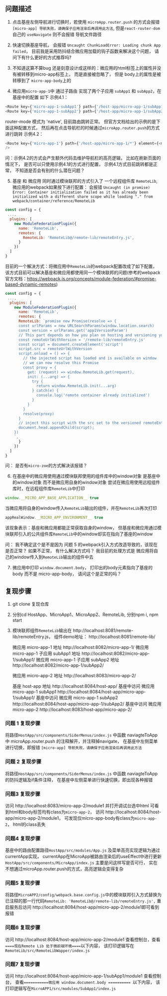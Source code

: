 ## 问题描述

1. 点击基座左侧导航进行切换时，若使用 `microApp.router.push` 的方式会报错`[micro-app] 导航失败，请确保子应用渲染后再调用此方法`, 但是`react-router-dom`自己的 `useNavigate` 则不会报错
导航文件路径 

2. 快速切换基座导航， 会报错 `Uncaught ChunkLoadError: Loading chunk App failed`， 目前我是采用防抖结合微应用加载的钩子函数来解决这个问题， 请问下有什么更好的方式推荐吗?

3. 不知道这算不算bug 还是刻意设计成这样的：微应用的html标签上的属性并没有被转移到micro-app标签上， 而是直接被忽略了， 但是 body上的属性是被转移到了 `micro-app-body`上的

4. 微应用`micro-app-1`中 通过子路由 实现了两个子应用 `subApp1` 和 `subApp2`，在基座中的配置 如下
示例4.1：
```javascript
<Route key={'micro-app-1-subApp1'} path={'/host-app/micro-app-1/subApp1/*'} element={<micro-app baseroute="/host-app/micro-app-1" url="/host-app/micro-app-1" name="micro-app-1-subApp1" />} />
<Route key={'micro-app-1-subApp2'} path={'/host-app/micro-app-1/subApp2/*'} element={<micro-app baseroute="/host-app/micro-app-1" url="/host-app/micro-app-1" name="micro-app-1-subApp2" />} />
```
router-mode 模式为 'native', 目前路由跳转正常。 但官方文档给出的示例的是下面这种配置方式， 然后再在点击导航栏的时候通过`microApp.router.push`的方式进行跳转
示例4.2：
```javascript
<Route key={'micro-app-1'} path={'/host-app/micro-app-1/*'} element={<micro-app baseroute="/host-app/micro-app-1" url="/host-app/micro-app-1" name="micro-app-1" />} />
/>
```

问：示例4.2的方式会产生额外代码去维护导航栏的高亮逻辑， 比如在刷新页面的情况下， 是否可以只使用示例4.1的方式进行配置， 示例4.1方式目前跳转都是正常， 不知道是否会有别的什么潜在问题？


5. 基座 和  微应用 同时通过模块联邦的方式引入了 一个远程组件库 `RemoteLib`, 微应用的webpack如果按下进行配置：
会报错 
`Uncaught (in promise) Error: Container initialization failed as it has already been initialized with a different share scope
while loading "." from webpack/container/reference/RemoteLib`

```javascript
const config = {
 ...,
  plugins: [
    new ModuleFederationPlugin({
      name: 'RemoteLib',
      remotes: {
        RemoteLib: 'RemoteLib@/remote-lib/remoteEntry.js',
      }
    })
  ]
}
```

目前的一个解决方式：将微应用中`RemoteLib`的webpack配置改成了如下配置，
该方式目前可以解决基座和微应用都使用同一个模块联邦的问题(参考的webpack官方文档：https://webpack.js.org/concepts/module-federation/#promise-based-dynamic-remotes)

```javascript
const config = {
 ...,
  plugins: [
    new ModuleFederationPlugin({
      name: 'RemoteLib',
      remotes: {
      RemoteLib: `promise new Promise(resolve => {
      const urlParams = new URLSearchParams(window.location.search)
      const version = urlParams.get('app1VersionParam')
      // This part depends on how you plan on hosting and versioning your federated modules
      const remoteUrlWithVersion = '/remote-lib/remoteEntry.js'
      const script = document.createElement('script')
      script.src = remoteUrlWithVersion
      script.onload = () => {
        // the injected script has loaded and is available on window
        // we can now resolve this Promise
        const proxy = {
          get: (request) => window.RemoteLib.get(request),
          init: (...arg) => {
            try {
              return window.RemoteLib.init(...arg)
            } catch(e) {
              console.log('remote container already initialized')
            }
          }
        }
        resolve(proxy)
      }
      // inject this script with the src set to the versioned remoteEntry.js
      document.head.appendChild(script);
    })
    `,
      }
    })
  ]
}
```

问： 是否有`micro-zoe`的方式解决该报错？

6. 在基座中的微应用使用通过模块联邦使用的组件库中的window对象 是基座中的window对象 而不是微应用自身的window对象
尝试在微应用使用远程组件库时，在远程组件库`RemoteLib`中打印
```javascript
window.__MICRO_APP_BASE_APPLICATION__ true
```
当微应用将自身的window传入`RemoteLib`输出的组件，并在`RemoteLib`再次打印
```javascript
appRealWindow.__MICRO_APP_ENVIRONMENT__ true
```
该现象表示：基座和微应用都能正常获取自身的window， 但基座和微应用通过模块联邦引入的公共组件库`RemoteLib`中的window却实在指向了基座的window

问： 我不确定这个是不是因为 问题 5 的webpack引入方式改造导致的，该现在是否正常？ 如果不正常， 有什么解决方式吗？ 我目前的处理方式是 微应用将自己的window传入到`RemoteLib`输出的组件中去

7. 微应用中打印 `window.document.body`， 打印出的body元素指向了基座的body 而不是 micro-app-body， 请问这个是正常的吗？

## 复现步骤

1. git clone 复现仓库

2. 分别cd HostApp、MicroApp1、MicroApp2、RemoteLib, 分别npm i, npm start

3. 模块联邦组件`RemoteLib`输出在 http://localhost:8081/remote-lib/remoteEntry.js， 组件demo地址： http://localhost:8081/remote-lib/

   微应用 micro-app-1 地址 http://localhost:8082/micro-app-1/
   微应用 micro-app-1 子应用 subApp1 地址 http://localhost:8082/micro-app-1/subApp1/
   微应用 micro-app-1 子应用 subApp2 地址 http://localhost:8082/micro-app-1/subApp2/

   微应用 micro-app-2 地址 http://localhost:8083/micro-app-2/
   
   基座 host-app 地址 http://localhost:8084/host-app/
   基座中访问 微应用 micro-app-1 subApp1  http://localhost:8084/host-app/micro-app-1/subApp1/
   基座中访问 微应用 micro-app-1 subApp2  http://localhost:8084/host-app/micro-app-1/subApp2/
   基座中访问 微应用 micro-app-2   http://localhost:8083/host-app/micro-app-2/

  
  ### 问题 1 复现步骤
 将路径`HostApp/src/components/SiderMenus/index.js` 中函数 naviagteToApp 中 microApp.router.push 的注释解开，并注释掉navigate， 在基座中左侧菜单进行切换，即报错 `[micro-app] 导航失败，请确保子应用渲染后再调用此方法`

 ### 问题 2 复现步骤

  将路径`HostApp/src/components/SiderMenus/index.js` 中函数 naviagteToApp 的防抖逻辑及if条件注释， 在基座中左侧菜单进行快速切换，即出现各种报错

### 问题3 复现步骤

访问 http://localhost:8083/micro-app-2/module1 并打开调试台选中html 可看到html和body标签均有class为`micro-app-2`， 访问 http://localhost:8084/host-app/micro-app-2/module1， 可发现仅micro-app-body有class为`micro-app-2`， html的class丢失

### 问题4 复现步骤

基座中的路由配置路径`HostApp/src/modules/App.js` 及菜单高亮实现逻辑为通过currentApp实现， currentApp在MicroApp被路由渲染后的useEffect中进行更新`HostApp/src/components/MicroApp/index.js`
主要是问这样写是否可行， 实在不想通过microApp.router.push的方式，高亮逻辑会变得复杂

### 问题5 复现步骤
将路径`MicroAPP2/config/webpack.base.config.js`中的模块联邦引入方式替换为已注释的那一行代码`RemoteLib: 'RemoteLib@/remote-lib/remoteEntry.js',` 重启服务后访问 http://localhost:8084/host-app/micro-app-2/module1即可看到报错

### 问题6 复现步骤
访问 http://localhost:8084/host-app/micro-app-2/module1 查看控制台，查看`====现在Remote Lib 处于微前端环境====`以下内容， 该打印逻辑写在 `RemoteLib/src/RemoteLibWapper/index.js`

### 问题7 复现步骤
访问 http://localhost:8084/host-app/micro-app-1/subApp1/module1 查看控制台， 查看`===========微应用 window.document.body ========== `以下内容， 该打印逻辑写在`MicroAPP1/src/modules/SubApp1/index.js`